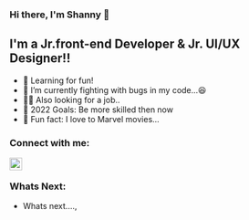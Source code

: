 ### Hi there, I'm Shanny  👋


## I'm a Jr.front-end Developer & Jr. UI/UX Designer!!

- 📖 Learning for fun!
- 🐛 I’m currently fighting with bugs in my code...😆
- 🧑‍💼 Also looking for a job..
- 🥅 2022 Goals: Be more skilled then now
- 🎥 Fun fact: I love to Marvel movies...

### Connect with me:

[<img align="left" alt="shanny | LinkedIn" width="22px" src="https://cdn.jsdelivr.net/npm/simple-icons@v3/icons/linkedin.svg" />][linkedin]


<br />

### Whats Next:

- Whats next....,


[linkedin]: https://www.linkedin.com/in/raja-zeeshan-ali/

